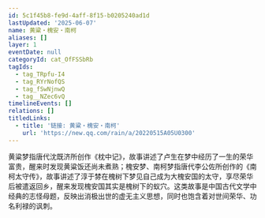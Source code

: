 ```yaml
---
id: 5c1f45b8-fe9d-4aff-8f15-b0205240ad1d
lastUpdated: '2025-06-07'
name: 黄粱・槐安・南柯
aliases: []
layer: 1
eventDate: null
categoryId: cat_OfFSSbRb
tagIds:
  - tag_TRpfu-I4
  - tag_RYrNofQS
  - tag_fSwNjnwQ
  - tag__NZec6vQ
timelineEvents: []
relations: []
titledLinks:
  - title: '链接: 黄粱・槐安・南柯'
    url: 'https://new.qq.com/rain/a/20220515A05U0300'
---
```

黄粱梦指唐代沈既济所创作《枕中记》，故事讲述了卢生在梦中经历了一生的荣华富贵，醒来时发现黄粱饭还尚未煮熟；槐安梦、南柯梦指唐代李公佐所创作的《南柯太守传》，故事讲述了淳于棼在槐树下梦见自己成为大槐安国的太守，享尽荣华后被遣返回乡，醒来发现槐安国其实是槐树下的蚁穴。这类故事是中国古代文学中经典的志怪母题，反映出消极出世的虚无主义思想，同时也饱含着对世间荣华、功名利禄的讽刺。

